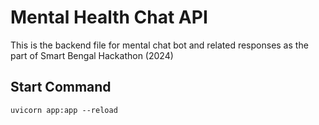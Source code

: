 
# Mental Health Chat API

This is the backend file for mental chat bot and related responses as the part of Smart Bengal Hackathon (2024)


## Start Command

```
uvicorn app:app --reload
```